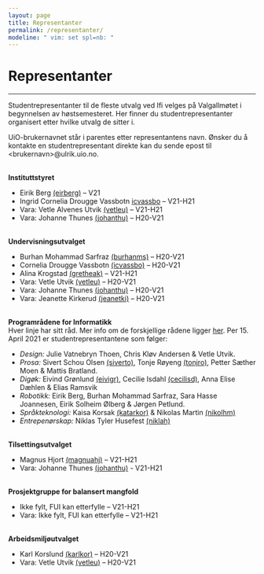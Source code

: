 ```yaml
---
layout: page
title: Representanter
permalink: /representanter/
modeline: " vim: set spl=nb: "
---
```


# Representanter

---

Studentrepresentanter til de fleste utvalg ved Ifi velges på Valgallmøtet
i begynnelsen av høstsemesteret. Her finner du studentrepresentanter organisert
etter hvilke utvalg de sitter i.

UiO-brukernavnet står i parentes etter representantens navn. Ønsker du
å kontakte en studentrepresentant direkte kan du sende epost til
\<brukernavn\>@ulrik.uio.no.
<br><br>

**Instituttstyret**
* Eirik Berg [(eirberg)](mailto:eirberg@ulrik.uio.no) – V21
* Ingrid Cornelia Drougge Vassbotn [icvassbo](mailto:icvassbo@ifi.uio.no) – V21-H21
* Vara: Vetle Alvenes Utvik [(vetleu)](mailto:vetleu@ulrik.uio.no) – V21-H21
* Vara: Johanne Thunes [(johanthu)](mailto:johanthu@ulrik.uio.no) – H20-V21
<br><br>

**Undervisningsutvalget**
* Burhan Mohammad Sarfraz [(burhanms)](mailto:burhanms@ulrik.uio.no) – H20-V21
* Cornelia Drougge Vassbotn [(icvassbo)](mailto:icvassbo@student.matnat.uio.no) – H20-V21
* Alina Krogstad [(gretheak)](mailto:gretheak@ulrik.uio.no) – V21-H21
* Vara: Vetle Utvik [(vetleu)](mailto:vetleu@uio.no) – H20-V21
* Vara: Johanne Thunes [(johanthu)](mailto:johanthu@student.matnat.uio.no) – H20-V21
* Vara: Jeanette Kirkerud [(jeanetki)](mailto:jeanetki@ulrik.uio.no) – H20-V21
<br><br>

**Programrådene for Informatikk**<br>
Hver linje har sitt råd. Mer info om de forskjellige rådene ligger [her](https://www.mn.uio.no/ifi/om/organisasjon/andreutvalg/programradet/). Per 15. April 2021 er studentrepresentantene som følger:
* *Design:* Julie Vatnebryn Thoen, Chris Kløv Andersen & Vetle Utvik. 
* *Prosa:* Sivert Schou Olsen [(siverto)](mailto:siverto@ulrik.uio.no), Tonje Røyeng [(tonjro)](mailto:tonjro@ulrik.uio.no), Petter Sæther Moen & Mattis Bratland.
* *Digøk:* Eivind Grønlund [(eivigr)](mailto:eivigr@ulrik.uio.no), Cecilie Isdahl [(cecilisd)](mailto:cecilisd@ulrik.uio.no), Anna Elise Dæhlen & Elias Ramsvik 
* *Robotikk:* Eirik Berg, Burhan Mohammad Sarfraz, Sara Hasse Joannesen, Eirik Solheim Ølberg & Jørgen Petlund.
* *Språkteknologi:* Kaisa Korsak [(katarkor)](mailto:katarkor@ulrik.uio.no) & Nikolas Martin [(nikolhm)](mailto:nikolhm@ulrik.uio.no)
* *Entrepenørskap:* Niklas Tyler Husefest [(niklah)](mailto:niklah@ulrik.uio.no)
<br><br>

**Tilsettingsutvalget**
* Magnus Hjort [(magnuahj)](mailto:magnuahj@ulrik.uio.no)  – V21-H21
* Vara: Johanne Thunes [(johanthu)](mailto:johanthu@student.matnat.uio.no) - V21-H21
<br><br>

**Prosjektgruppe for balansert mangfold**
* Ikke fylt, FUI kan etterfylle – V21-H21
* Vara: Ikke fylt, FUI kan etterfylle – V21-H21
<br><br>

**Arbeidsmiljøutvalget**
* Karl Korslund [(karlkor)](mailto:karlkor@uio.no) – H20-V21
* Vara: Vetle Utvik [(vetleu)](mailto:vetleu@uio.no) – H20-V21
